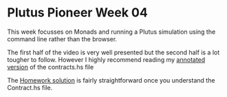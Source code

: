 # Plutus Pioneer Week 04

This week focusses on Monads and running a Plutus simulation using the command line rather than the browser.

The first half of the video is very well presented but the second half is a lot tougher to follow. However I highly recommend reading my [annotated version](/pioneer/week04/src/Week04/Contract.hs) of the contracts.hs file

The [Homework solution](/pioneer/week04/src/Week04/Homework.hs) is fairly straightforward once you understand the Contract.hs file.
